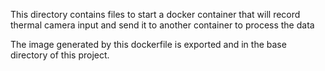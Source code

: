 This directory contains files to start a docker container
that will record thermal camera input and send it to another container to
process the data

The image generated by this dockerfile is exported and in the base directory of
this project.